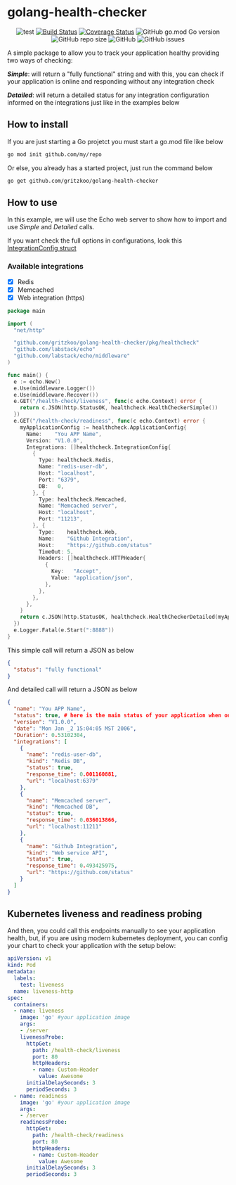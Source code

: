 # golang-health-checker

<div align="center">

![test](https://github.com/gritzkoo/golang-health-checker/workflows/test/badge.svg?branch=master)
[![Build Status](https://travis-ci.org/gritzkoo/golang-health-checker.svg?branch=master)](https://travis-ci.org/gritzkoo/golang-health-checker)
[![Coverage Status](https://coveralls.io/repos/github/gritzkoo/golang-health-checker/badge.svg?branch=master)](https://coveralls.io/github/gritzkoo/golang-health-checker?branch=master)
![GitHub go.mod Go version](https://img.shields.io/github/go-mod/go-version/gritzkoo/golang-health-checker)
![GitHub repo size](https://img.shields.io/github/repo-size/gritzkoo/golang-health-checker)
![GitHub](https://img.shields.io/github/license/gritzkoo/golang-health-checker)
![GitHub issues](https://img.shields.io/github/issues/gritzkoo/golang-health-checker)
</div>

A simple package to allow you to track your application healthy providing two ways of checking:

*__Simple__*: will return a "fully functional" string and with this, you can check if your application is online and responding without any integration check

*__Detailed__*: will return a detailed status for any integration configuration informed on the integrations just like in the examples below

## How to install

If you are just starting a Go projetct you must start a go.mod file like below

```sh
go mod init github.com/my/repo
```

Or else, you already has a started project, just run the command below

```sh
go get github.com/gritzkoo/golang-health-checker
```

## How to use

In this example, we will use the Echo web server to show how to import and use *Simple* and *Detailed* calls.

If you want check the full options in configurations, look this [IntegrationConfig struct](https://github.com/gritzkoo/golang-health-checker/blob/master/pkg/healthcheck/structs.go#L45-L54)

### Available integrations

- [x] Redis
- [x] Memcached
- [x] Web integration (https)

```go
package main

import (
  "net/http"

  "github.com/gritzkoo/golang-health-checker/pkg/healthcheck"
  "github.com/labstack/echo"
  "github.com/labstack/echo/middleware"
)

func main() {
  e := echo.New()
  e.Use(middleware.Logger())
  e.Use(middleware.Recover())
  e.GET("/health-check/liveness", func(c echo.Context) error {
    return c.JSON(http.StatusOK, healthcheck.HealthCheckerSimple())
  })
  e.GET("/health-check/readiness", func(c echo.Context) error {
    myApplicationConfig := healthcheck.ApplicationConfig{ 
      Name:    "You APP Name",
      Version: "V1.0.0",
      Integrations: []healthcheck.IntegrationConfig{
        {
          Type: healthcheck.Redis,
          Name: "redis-user-db",
          Host: "localhost",
          Port: "6379",
          DB:   0,
        }, {
          Type: healthcheck.Memcached,
          Name: "Memcached server",
          Host: "localhost",
          Port: "11213",
        }, {
          Type:    healthcheck.Web,
          Name:    "Github Integration",
          Host:    "https://github.com/status"
          TimeOut: 5,
          Headers: []healthcheck.HTTPHeader{
            {
              Key:   "Accept",
              Value: "application/json",
            },
          },
        },
      },
    }
    return c.JSON(http.StatusOK, healthcheck.HealthCheckerDetailed(myApplicationConfig))
  })
  e.Logger.Fatal(e.Start(":8888"))
}

```

This simple call will return a JSON as below

```json
{
  "status": "fully functional"
}
```

And detailed call will return a JSON as below

```json
{
  "name": "You APP Name",
  "status": true, # here is the main status of your application when one of the integrations fails.. false will return
  "version": "V1.0.0",
  "date": "Mon Jan _2 15:04:05 MST 2006",
  "Duration": 0.53102304,
  "integrations": [
    {
      "name": "redis-user-db",
      "kind": "Redis DB",
      "status": true,
      "response_time": 0.001160881,
      "url": "localhost:6379"
    },
    {
      "name": "Memcached server",
      "kind": "Memcached DB",
      "status": true,
      "response_time": 0.036013866,
      "url": "localhost:11211"
    },
    {
      "name": "Github Integration",
      "kind": "Web service API",
      "status": true,
      "response_time": 0.493425975,
      "url": "https://github.com/status"
    }
  ]
}
```

## Kubernetes liveness and readiness probing

And then, you could call this endpoints manually to see your application health, but, if you are using modern kubernetes deployment, you can config your chart to check your application with the setup below:

```yaml
apiVersion: v1
kind: Pod
metadata:
  labels:
    test: liveness
  name: liveness-http
spec:
  containers:
  - name: liveness
    image: 'go' #your application image
    args:
    - /server
    livenessProbe:
      httpGet:
        path: /health-check/liveness
        port: 80
        httpHeaders:
        - name: Custom-Header
          value: Awesome
      initialDelaySeconds: 3
      periodSeconds: 3
  - name: readiness
    image: 'go' #your application image
    args:
    - /server
    readinessProbe:
      httpGet:
        path: /health-check/readiness
        port: 80
        httpHeaders:
        - name: Custom-Header
          value: Awesome
      initialDelaySeconds: 3
      periodSeconds: 3
```
